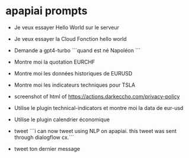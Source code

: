 # apapiai prompts

- Je veux essayer Hello World sur le serveur

- Je veux essayer la Cloud Fonction hello world

- Demande a gpt4-turbo \`\`\`quand est né Napoléon ```

- Montre moi la quotation EURCHF

- Montre moi les données historiques de EURUSD

- Montre moi les indicateurs techniques pour TSLA

- screenshot of html of https://actions.darkeccho.com/privacy-policy

- Utilise le plugin technical-indicators et montre moi la data de eur-usd

- Utilise le plugin calendrier économique

- tweet \`\`\`i can now tweet using NLP on apapiai. this tweet was sent through dialogflow cx.```

- tweet ton dernier message
